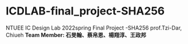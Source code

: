 # ICDLAB-final_project-SHA256
NTUEE IC Design Lab 2022spring Final Project -SHA256 prof.Tzi-Dar, Chiueh
**Team Member: 石旻翰、蔡帛恩、楊翔淳、王政邦**
